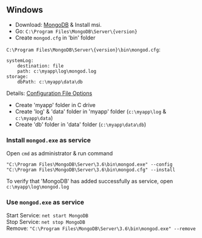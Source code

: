 ## Windows
 - Download: [MongoDB](https://www.mongodb.com/download-center?jmp=nav#community) & Install msi.   
 - Go: `C:\Program Files\MongoDB\Server\{version}`
 - Create `mongod.cfg` in 'bin' folder    
 
`C:\Program Files\MongoDB\Server\{version}\bin\mongod.cfg`:
```
systemLog:
    destination: file
    path: c:\myapp\log\mongod.log
storage:
    dbPath: c:\myapp\data\db
```
Details: [Configuration File Options](https://docs.mongodb.com/manual/reference/configuration-options/)

 - Create 'myapp' folder in C drive
 - Create 'log' & 'data' folder in 'myapp' folder (`c:\myapp\log` & `c:\myapp\data`)    
 - Create 'db' folder in 'data' folder (`c:\myapp\data\db`)   

### Install `mongod.exe` as service
Open `cmd` as administrator & run command
```
"C:\Program Files\MongoDB\Server\3.6\bin\mongod.exe" --config "C:\Program Files\MongoDB\Server\3.6\bin\mongod.cfg" --install
```
To verify that 'MongoDB' has added successfully as service, open `c:\myapp\log\mongod.log`    

### Use `mongod.exe` as service
Start Service: `net start MongoDB`    
Stop Service: `net stop MongoDB`    
Remove: `"C:\Program Files\MongoDB\Server\3.6\bin\mongod.exe" --remove`    


